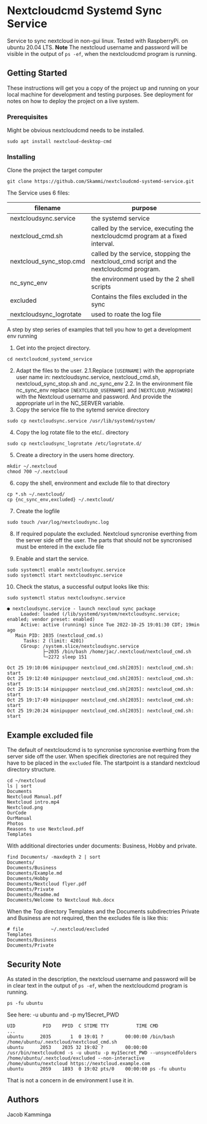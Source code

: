 ﻿
# Nextcloudcmd Systemd Sync Service

Service to sync nextcloud in non-gui linux. Tested with RaspberryPi. on ubuntu 20.04 LTS.
**Note** The nextcloud username and password will be visible in the output of ```ps -ef```, when the nextcloudcmd program is running.

## Getting Started

These instructions will get you a copy of the project up and running on your local machine for development and testing purposes. See deployment for notes on how to deploy the project on a live system.

### Prerequisites

Might be obvious nextcloudcmd needs to be installed.

```
sudo apt install nextcloud-desktop-cmd
```

### Installing

Clone the project the target computer 
```
git clone https://github.com/Skammi/nextcloudcmd-systemd-service.git
```
The Service uses 6 files:

| filename | purpose |
|----------|---------|
| nextcloudsync.service | the systemd service |
| nextcloud_cmd.sh | called by the service, executing the nextcloudcmd program at a fixed interval. |
| nextcloud_sync_stop.cmd | called by the service, stopping the nextcloud_cmd script and the nextcloudcmd program. |
| nc_sync_env | the environment used by the 2 shell scripts  |
| excluded | Contains the files excluded in the sync |
| nextcloudsync_logrotate | used to roate the log file |
A step by step series of examples that tell you how to get a development env running

1. Get into the project directory.
```
cd nextcloudcmd_systemd_service
```
2. Adapt the files to the user.
2.1.Replace ```[USERNAME]``` with the appropriate user name in: nextcloudsync.service, nextcloud_cmd.sh, nextcloud_sync_stop.sh and .nc_sync_env
2.2. In the environment file nc_sync_env replace ```[NEXTCLOUD_USERNAME]``` and ```[NEXTCLOUD_PASSWORD]``` with the Nextcloud username and password. And provide the appropriate url in the NC_SERVER variable.
3. Copy the service file to the sytemd service directory
```
sudo cp nextcloudsync.service /usr/lib/systemd/system/
```
4. Copy the log rotate file to the etc/.. directory
```
sudo cp nextcloudsync_logrotate /etc/logrotate.d/
```
5. Create a directory in the users home directory.
```
mkdir ~/.nextcloud
chmod 700 ~/.nextcloud
```
6. copy the shell, environment and exclude file to that directory
```
cp *.sh ~/.nextcloud/
cp {nc_sync_env,excluded} ~/.nextcloud/
```
7. Create the logfile
```
sudo touch /var/log/nextcloudsync.log
```
8. If required populate the excluded. Nextcloud syncronise everthing from the server side off the user. The parts that should not be syncronised must be entered in the exclude file

9. Enable and start the service.
```
sudo systemctl enable nextcloudsync.service
sudo systemctl start nextcloudsync.service
```
10. Check the status, a successful output looks like this:
```
sudo systemctl status nextcloudsync.service
```
``` 
● nextcloudsync.service - launch nexcloud sync package
     Loaded: loaded (/lib/systemd/system/nextcloudsync.service; enabled; vendor preset: enabled)
     Active: active (running) since Tue 2022-10-25 19:01:30 CDT; 19min ago
   Main PID: 2035 (nextcloud_cmd.s)
      Tasks: 2 (limit: 4201)
     CGroup: /system.slice/nextcloudsync.service
             ├─2035 /bin/bash /home/jac/.nextcloud/nextcloud_cmd.sh
             └─2272 sleep 151

Oct 25 19:10:06 minipupper nextcloud_cmd.sh[2035]: nextcloud_cmd.sh: start
Oct 25 19:12:40 minipupper nextcloud_cmd.sh[2035]: nextcloud_cmd.sh: start
Oct 25 19:15:14 minipupper nextcloud_cmd.sh[2035]: nextcloud_cmd.sh: start
Oct 25 19:17:49 minipupper nextcloud_cmd.sh[2035]: nextcloud_cmd.sh: start
Oct 25 19:20:24 minipupper nextcloud_cmd.sh[2035]: nextcloud_cmd.sh: start
```

## Example excluded file
The default of nextcloudcmd is to syncronise syncronise everthing from the server side off the user. When specifiek directories are not required they have to be placed in the ```excluded``` file. The startpoint is a standard nextcloud directory structure.
```
cd ~/nextcloud
ls | sort
Documents
Nextcloud Manual.pdf
Nextcloud intro.mp4
Nextcloud.png
OurCode
OurManual
Photos
Reasons to use Nextcloud.pdf
Templates
```
With additional directories under documents: Business, Hobby and private.
```
find Documents/ -maxdepth 2 | sort
Documents/
Documents/Business
Documents/Example.md
Documents/Hobby
Documents/Nextcloud flyer.pdf
Documents/Private
Documents/Readme.md
Documents/Welcome to Nextcloud Hub.docx
```
When the Top directory Templates and the Documents subdirectries Private and Business are not required, then the excludes file is like this:
```
# file          ~/.nextcloud/excluded
Templates
Documents/Business
Documents/Private

```

## Security Note
As stated in the description, the nextcloud username and password will be in clear text in the output of ```ps -ef```, when the nextcloudcmd program is running. 
```
ps -fu ubuntu
```
See here: -u ubuntu and -p my1Secret_PWD
```
UID          PID    PPID  C STIME TTY          TIME CMD
...
ubuntu      2035       1  0 19:01 ?        00:00:00 /bin/bash /home/ubuntu/.nextcloud/nextcloud_cmd.sh
ubuntu      2053    2035 32 19:02 ?        00:00:00 /usr/bin/nextcloudcmd -s -u ubuntu -p my1Secret_PWD --unsyncedfolders /home/ubuntu/.nextcloud/excluded --non-interactive /home/ubuntu/nextcloud https://nextcloud.example.com
ubuntu      2059    1893  0 19:02 pts/0    00:00:00 ps -fu ubuntu
```
That is not a concern in de environment I use it in.

## Authors
Jacob Kamminga
